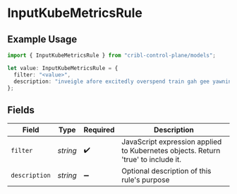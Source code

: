 # InputKubeMetricsRule

## Example Usage

```typescript
import { InputKubeMetricsRule } from "cribl-control-plane/models";

let value: InputKubeMetricsRule = {
  filter: "<value>",
  description: "inveigle afore excitedly overspend train gah gee yawningly",
};
```

## Fields

| Field                                                                             | Type                                                                              | Required                                                                          | Description                                                                       |
| --------------------------------------------------------------------------------- | --------------------------------------------------------------------------------- | --------------------------------------------------------------------------------- | --------------------------------------------------------------------------------- |
| `filter`                                                                          | *string*                                                                          | :heavy_check_mark:                                                                | JavaScript expression applied to Kubernetes objects. Return 'true' to include it. |
| `description`                                                                     | *string*                                                                          | :heavy_minus_sign:                                                                | Optional description of this rule's purpose                                       |
